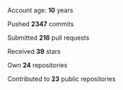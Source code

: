 Account age: **10** years

Pushed **2347** commits

Submitted **216** pull requests

Received **39** stars

Own **24** repositories

Contributed to **23** public repositories
